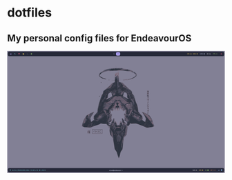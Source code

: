 # dotfiles
## My personal config files for EndeavourOS
![pic](https://raw.githubusercontent.com/NNNiv/images/main/desktop.png)
